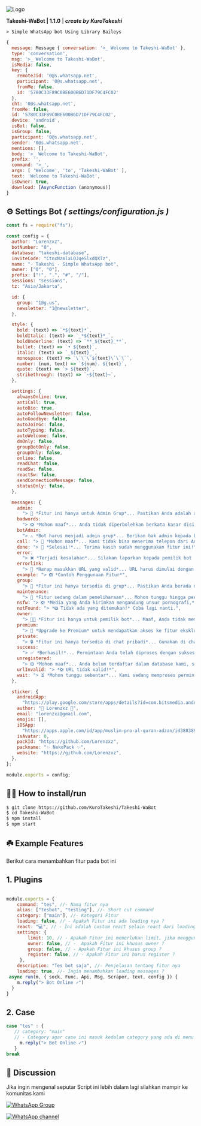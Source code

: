 ![Logo](https://files.catbox.moe/45rmzn.jpg)

**Takeshi-WaBot | 1.1.0** | ***create by KuroTakeshi***


```> Simple WhatsApp bot Using Library Baileys```

```javascript
{
  message: Message { conversation: '>_ Welcome to Takeshi-WaBot' },
  type: 'conversation',
  msg: '>_ Welcome to Takeshi-WaBot',
  isMedia: false,
  key: {
    remoteJid: '0@s.whatsapp.net',
    participant: '0@s.whatsapp.net',
    fromMe: false,
    id: '5780C33F89C0BE600B6D71DF79C4FC02'
  },
  cht: '0@s.whatsapp.net',
  fromMe: false,
  id: '5780C33F89C0BE600B6D71DF79C4FC02',
  device: 'android',
  isBot: false,
  isGroup: false,
  participant: '0@s.whatsapp.net',
  sender: '0@s.whatsapp.net',
  mentions: [],
  body: '>_ Welcome to Takeshi-WaBot',
  prefix: '',
  command: '>_',
  args: [ 'Welcome', 'to', 'Takeshi-WaBot' ],
  text: 'Welcome to Takeshi-WaBot',
  isOwner: true,
  download: [AsyncFunction (anonymous)]
}
```
## ⚙️ Settings Bot ***( settings/configuration.js )***

```javascript
const fs = require("fs");

const config = {
  author: "Lorenzxz",
  botNumber: "0",
  database: "takeshi-database",
  inviteCode: "CtnxNzmlxLOJqeSlxdQXTz",
  name: "- Takeshi - Simple WhatsApp bot",
  owner: ["0", "0"],
  prefix: ["!", ".", "#", "/"],
  sessions: "sessions",
  tz: "Asia/Jakarta",

  id: {
    group: "1@g.us",
    newsletter: "1@newsletter",
  },

  style: {
    bold: (text) => `*${text}*`,
    boldItalic: (text) => `_*${text}*_`,
    boldUnderline: (text) => `**_${text}_**`,
    bullet: (text) => `• ${text}`,
    italic: (text) => `_${text}_`,
    monospace: (text) => `\`\`\`${text}\`\`\``,
    number: (num, text) => `${num}. ${text}`,
    quote: (text) => `> ${text}`,
    strikethrough: (text) => `~${text}~`,
  },

  settings: {
    alwaysOnline: true,
    antiCall: true,
    autoBio: true,
    autoFollowNewsletter: false,
    autoGoodbye: false,
    autoJoinGc: false,
    autoTyping: false,
    autoWelcome: false,
    dmOnly: false,
    groupBotOnly: false,
    groupOnly: false,
    online: false,
    readChat: false,
    readSw: false,
    reactSw: false,
    sendConnectionMessage: false,
    statusOnly: false,
  },

  messages: {
    admin:
      "> 👮 *Fitur ini hanya untuk Admin Grup*... Pastikan Anda adalah admin untuk menggunakannya.",
    badwords:
      "> ❎ *Mohon maaf*... Anda tidak diperbolehkan berkata kasar disini, saya akan menghapus pesan anda",
    botAdmin:
      "> ⚠️ *Bot harus menjadi admin grup*... Berikan hak admin kepada bot untuk menggunakan fitur ini.",
    call: "> 🚫 *Mohon maaf*... Kami tidak bisa menerima telepon dari Anda, anti call aktif!",
    done: "> 🎉 *Selesai!*... Terima kasih sudah menggunakan fitur ini!",
    error:
      "> ❌ *Terjadi kesalahan*... Silakan laporkan kepada pemilik bot untuk diperbaiki.",
    errorlink:
      "> 🔗 *Harap masukkan URL yang valid*... URL harus dimulai dengan 'https://'.",
    example: "> ❎ *Contoh Penggunaan Fitur*",
    group:
      "> 👥 *Fitur ini hanya tersedia di grup*... Pastikan Anda berada di grup WhatsApp untuk mengakses fitur ini.",
    maintenance:
      "> 🚧 *Fitur sedang dalam pemeliharaan*... Mohon tunggu hingga perbaikan selesai.",
    nsfw: "> ❎ *Media yang Anda kirimkan mengandung unsur pornografi,* kami akan menghapus-nya.",
    notFound: "> *❎ Tidak ada yang ditemukan!* Coba lagi nanti.",
    owner:
      "> 🧑‍💻 *Fitur ini hanya untuk pemilik bot*... Maaf, Anda tidak memiliki akses ke fitur ini.",
    premium:
      "> 🥇 *Upgrade ke Premium* untuk mendapatkan akses ke fitur eksklusif, murah dan cepat! Hubungi admin untuk info lebih lanjut.",
    private:
      "> 🔒 *Fitur ini hanya tersedia di chat pribadi*... Gunakan di chat pribadi dengan bot.",
    success:
      "> ✅ *Berhasil!*... Permintaan Anda telah diproses dengan sukses.",
    unregistered:
      "> ❎ *Mohon maaf*... Anda belum terdaftar dalam database kami, silahkan daftar agar Anda dapat menggunakan fitur ini.\n\n> Ketik .daftar [nama Anda] agar Anda terdaftar.",
    urlInvalid: "> *❎ URL tidak valid!*",
    wait: "> ⏳ *Mohon tunggu sebentar*... Kami sedang memproses permintaan Anda, harap bersabar ya!",
  },

  sticker: {
    androidApp:
      "https://play.google.com/store/apps/details?id=com.bitsmedia.android.muslimpro",
    author: "🐾 Lorenzxz 🐾",
    email: "lorenzxz@gmail.com",
    emojis: [],
    iOSApp:
      "https://apps.apple.com/id/app/muslim-pro-al-quran-adzan/id388389451?|=id",
    isAvatar: 0,
    packId: "https://github.com/Lorenzxz",
    packname: "✨ NekoPack ✨",
    website: "https://github.com/Lorenzxz",
  },
};

module.exports = config;
```


## 👨‍💻 How to install/run


```bash
$ git clone https://github.com/KuroTakeshi/Takeshi-WaBot
$ cd Takeshi-WaBot
$ npm install
$ npm start
```

## ☘️ Example Features
Berikut cara menambahkan fitur pada bot ini

## 1. Plugins

```javascript

module.exports = {
    command: "tes", //- Nama fitur nya
    alias: ["tesbot", "testing"], //- Short cut command
    category: ["main"], //- Kategori Fitur 
    loading: false, // - Apakah Fitur ini ada loading nya ?
    react: "💻", // - Ini adalah custom react selain react dari loading
    settings: {
        limit: 10, // - Apakah Fitur ini memerlukan limit, jika menggunakan "true" maka akan menggunakan 1 limit 
        owner: false, // -  Apakah Fitur ini khusus owner ?
        group: false, // - Apakah Fitur ini khusus group ?
        register: false, // - Apakah Fitur ini harus register ?
     },
    description: "Tes bot saja", //- Penjelasan tentang fitur nya
    loading: true, //- Ingin menambahkan loading messages ?
 async run(m, { sock, Func, Api, Msg, Scraper, text, config }) {
    m.reply("> Bot Online ✓")
  }
}
```
## 2. Case

```javascript
case "tes" : {
   // category: "main" 
   // - Category agar case ini masuk kedalam category yang ada di menu
     m.reply("> Bot Online ✓")
   }
break
```
## 📢 Discussion 
Jika ingin mengenal seputar Script ini lebih dalam lagi
silahkan mampir ke komunitas kami

[![WhatsApp Group](https://img.shields.io/badge/WhatsApp%20Group-25D366?style=for-the-badge&logo=whatsapp&logoColor=white)](https://chat.whatsapp.com/BSiAQ2Wn3Mp8egl7Y3qVgQ)

[![WhatsApp channel](https://img.shields.io/badge/WhatsApp%20Channel-25D366?style=for-the-badge&logo=whatsapp&logoColor=white)](https://whatsapp.com/channel/0029VbALRiqHltY7owUWhr3H)


